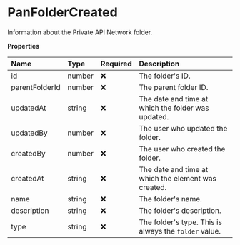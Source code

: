 # PanFolderCreated

Information about the Private API Network folder.

**Properties**

| Name           | Type   | Required | Description                                           |
| :------------- | :----- | :------- | :---------------------------------------------------- |
| id             | number | ❌       | The folder's ID.                                      |
| parentFolderId | number | ❌       | The parent folder ID.                                 |
| updatedAt      | string | ❌       | The date and time at which the folder was updated.    |
| updatedBy      | number | ❌       | The user who updated the folder.                      |
| createdBy      | number | ❌       | The user who created the folder.                      |
| createdAt      | string | ❌       | The date and time at which the element was created.   |
| name           | string | ❌       | The folder's name.                                    |
| description    | string | ❌       | The folder's description.                             |
| type           | string | ❌       | The folder's type. This is always the `folder` value. |

<!-- This file was generated by liblab | https://liblab.com/ -->
